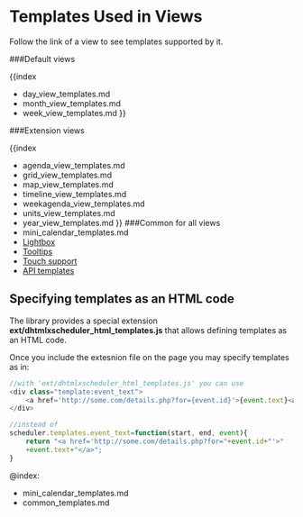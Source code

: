 Templates Used in Views
==============

Follow the link of a view to see templates supported by it. 



###Default views

{{index
- day_view_templates.md
- month_view_templates.md
- week_view_templates.md
}}

###Extension views

{{index
- agenda_view_templates.md
- grid_view_templates.md
- map_view_templates.md
- timeline_view_templates.md
- weekagenda_view_templates.md
- units_view_templates.md
- year_view_templates.md
}}
###Common for all views
- mini_calendar_templates.md
- <a href="common_templates.md#lightbox">Lightbox</a>
- <a href="common_templates.md#tooltips">Tooltips</a>
- <a href="common_templates.md#touch_support">Touch support</a>
- <a href="common_templates.md#api_templates">API templates</a>


Specifying templates as an HTML code
--------------------------------------
The library provides a special extension **ext/dhtmlxscheduler_html_templates.js** that allows defining templates as an HTML code.

Once you include the extesnion file on the page you may specify templates as in:

~~~js
//with 'ext/dhtmlxscheduler_html_templates.js' you can use
<div class="template:event_text">
	<a href='http://some.com/details.php?for={event.id}'>{event.text}<a>
</div>

//instead of
scheduler.templates.event_text=function(start, end, event){
	return "<a href='http://some.com/details.php?for="+event.id+"'>"
    +event.text+"</a>";
}
~~~


@index:
- mini_calendar_templates.md
- common_templates.md